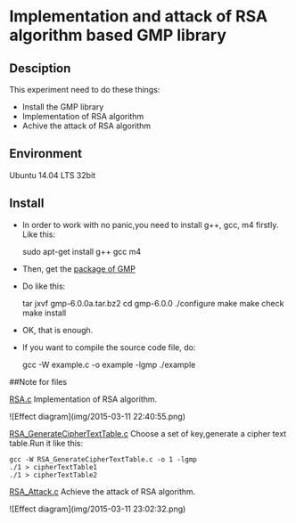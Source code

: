 # Implementation and attack of RSA algorithm based GMP library

## Desciption

This experiment need to do these things:

- Install the GMP library
- Implementation of RSA algorithm
- Achive the attack of RSA algorithm

## Environment

Ubuntu 14.04 LTS 32bit

## Install

- In order to work with no panic,you need to install g++, gcc, m4 firstly. Like this:

    sudo apt-get install g++ gcc m4

- Then, get the [package of GMP]()
- Do like this:

	tar jxvf gmp-6.0.0a.tar.bz2
    cd gmp-6.0.0
	./configure
    make
	make check
	make install

- OK, that is enough.
- If you want to compile the source code file, do:

	gcc -W example.c -o example -lgmp
    ./example

##Note for files

[RSA.c](RSA.c) Implementation of RSA algorithm.


![Effect diagram](img/2015-03-11 22:40:55.png)

[RSA_GenerateCipherTextTable.c](RSA_GenerateCipherTextTable.c) Choose a set of key,generate a cipher text table.Run it like this:

	gcc -W RSA_GenerateCipherTextTable.c -o 1 -lgmp 
    ./1 > cipherTextTable1
	./1 > cipherTextTable2


[RSA_Attack.c](RSA_Attack.c) Achieve the attack of RSA algorithm.

![Effect diagram](img/2015-03-11 23:02:32.png)


